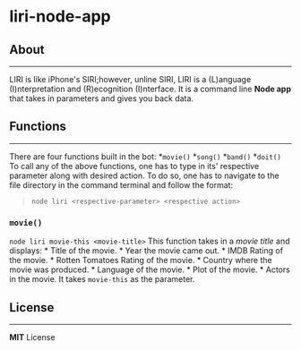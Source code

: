 # liri-node-app
## About
--------
LIRI is like iPhone's SIRI;however, unline SIRI, LIRI is a (L)anguage (I)nterpretation and (R)ecognition (I)nterface. It is a command line **Node app** that takes in parameters and gives you back data.

## Functions
----------
There are four functions built in the bot:
*`movie()`
*`song()`
*`band()`
*`doit()`
To call any of the above functions, one has to type in its' respective parameter along with desired action. To do so, one has to navigate to the file directory in the command terminal and follow the format:
> `node liri <respective-parameter> <respective action>`

### `movie()`
`node liri movie-this <movie-title>`
This function takes in a *movie title* and displays:
       * Title of the movie.
       * Year the movie came out.
       * IMDB Rating of the movie.
       * Rotten Tomatoes Rating of the movie.
       * Country where the movie was produced.
       * Language of the movie.
       * Plot of the movie.
       * Actors in the movie.
It takes `movie-this` as the parameter.
## License
---------
**MIT** License